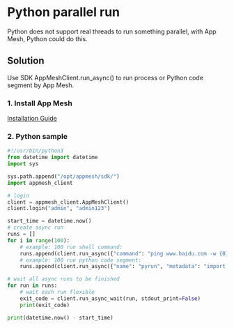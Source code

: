 # Python parallel run
Python does not support real threads to run something parallel, with App Mesh, Python could do this.

## Solution
Use SDK AppMeshClient.run_async() to run process or Python code segment by App Mesh.

### 1. Install App Mesh
[Installation Guide](https://app-mesh.readthedocs.io/en/latest/Install.html#native-installation)

### 2. Python sample
```python
#!/usr/bin/python3
from datetime import datetime
import sys

sys.path.append("/opt/appmesh/sdk/")
import appmesh_client

# login
client = appmesh_client.AppMeshClient()
client.login("admin", "admin123")

start_time = datetime.now()
# create async run
runs = []
for i in range(100):
    # example: 100 run shell command:
    runs.append(client.run_async({"command": "ping www.baidu.com -w {0}".format(i), "shell": True}, max_time_seconds=8))
    # example: 100 run python code segment:
    runs.append(client.run_async({"name": "pyrun", "metadata": "import time;print({0});time.sleep({0})".format(i)}, max_time_seconds=10))

# wait all async runs to be finished
for run in runs:
    # wait each run flexible
    exit_code = client.run_async_wait(run, stdout_print=False)
    print(exit_code)

print(datetime.now() - start_time)
```
